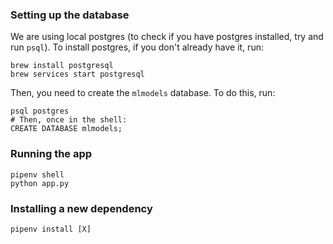 ### Setting up the database
We are using local postgres (to check if you have postgres installed, try and run `psql`). To install postgres, if you don't already have it, run:
```
brew install postgresql
brew services start postgresql
```
Then, you need to create the `mlmodels` database. To do this, run:
```
psql postgres
# Then, once in the shell:
CREATE DATABASE mlmodels;
```

### Running the app
```
pipenv shell
python app.py
```

### Installing a new dependency
```
pipenv install [X]
```
